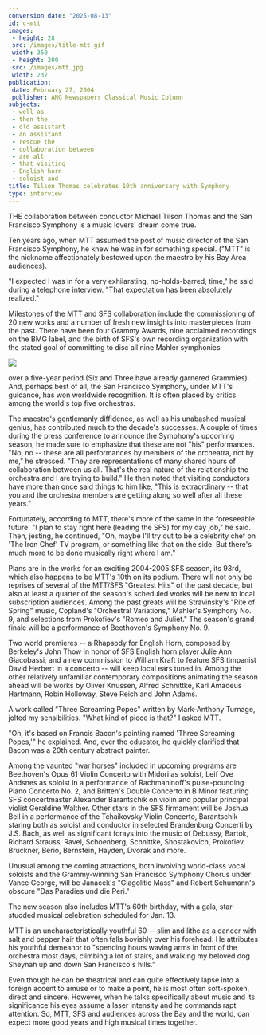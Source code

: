 ```yaml
---
conversion date: "2025-08-13"
id: c-mtt
images:
 - height: 28
 src: /images/title-mtt.gif
 width: 350
 - height: 200
 src: /images/mtt.jpg
 width: 237
publication:
 date: February 27, 2004
 publisher: ANG Newspapers Classical Music Column
subjects:
 - well as
 - then the
 - old assistant
 - an assistant
 - rescue the
 - collaboration between
 - are all
 - that visiting
 - English horn
 - soloist and
title: Tilson Thomas celebrates 10th anniversary with Symphony
type: interview
---
```



THE collaboration between conductor Michael Tilson Thomas and the San Francisco Symphony
is a music lovers' dream come true.

Ten years ago, when MTT assumed the post of music director
of the San Francisco Symphony, he knew he was in for something special. ("MTT" is the nickname
affectionately bestowed upon the maestro by his Bay Area audiences).

"I expected I was in for a very exhilarating, no-holds-barred, time," he said during a
telephone interview. "That expectation has been absolutely realized."

Milestones of the MTT and SFS collaboration include the commissioning of 20 new works
and a number of fresh new insights into masterpieces from the past. There have been four
Grammy Awards, nine acclaimed recordings on the BMG label, and the birth of SFS's own
recording organization with the stated goal of committing to disc all nine Mahler symphonies

![](/images/mtt.jpg)

over a five-year period (Six and Three have already garnered Grammies).
And, perhaps best of all, the San Francisco Symphony, under MTT's guidance, has won worldwide
recognition. It is often placed by critics among the world's top five orchestras.

The maestro's gentlemanly diffidence, as well as his unabashed musical genius, has
contributed much to the decade's successes. A couple of times during the press conference
to announce the Symphony's upcoming season, he made sure to emphasize that these are not "his"
performances. "No, no -- these are all performances by members of the orcheatra, not by me,"
he stressed. "They are representations of many shared hours of collaboration between us all.
That's the real nature of the relationship the orchestra and I are trying to build."
He then noted that visiting conductors have more than once said things to him like,
"This is extraordinary -- that you and the orchestra members are getting along so well after
all these years."

Fortunately, according to MTT, there's more of the same in the foreseeable future. "I plan
to stay right here (leading the SFS) for my day job," he said. Then, jesting, he continued,
"Oh, maybe I'll try out to be a celebrity chef on 'The Iron Chef' TV program, or something
like that on the side. But there's much more to be done musically right where I am."

Plans are in the works for an exciting 2004-2005 SFS season, its 93rd, which also happens
to be MTT's 10th on its podium. There will not only be reprises of several of the MTT/SFS
"Greatest Hits" of the past decade, but also at least a quarter of the season's scheduled works
will be new to local subscription audiences. Among the past greats will be Stravinsky's
"Rite of Spring" music, Copland's "Orchestral Variations," Mahler's Symphony No. 9, and
selections from Prokofiev's "Romeo and Juliet." The season's grand finale will be a performance
of Beethoven's Symphony No. 9.

Two world premieres -- a Rhapsody for English Horn, composed by Berkeley's John Thow in
honor of SFS English horn player Julie Ann Giacobassi, and a new commission to William Kraft
to feature SFS timpanist David Herbert in a concerto -- will keep local ears tuned in. Among
the other relatively unfamiliar contemporary compositions animating the season ahead will be
works by Oliver Knussen, Alfred Schnittke, Karl Amadeus Hartmann, Robin Holloway, Steve Reich
and John Adams.

A work called "Three Screaming Popes" written by Mark-Anthony Turnage, jolted my sensibilities.
"What kind of piece is that?" I asked MTT.

"Oh, it's based on Francis Bacon's painting named 'Three Screaming Popes,'" he explained.
And, ever the educator, he quickly clarified that Bacon was a 20th century abstract painter.

Among the vaunted "war horses" included in upcoming programs are Beethoven's Opus 61 Violin
Concerto with Midori as soloist, Leif Ove Andsnes as soloist in a performance of Rachmaninoff's
pulse-pounding Piano Concerto No. 2, and Britten's Double Concerto in B Minor featuring SFS
concertmaster Alexander Barantschik on violin and popular principal violist Geraldine Walther.
Other stars in the SFS firmament will be Joshua Bell in a performance of the Tchaikovsky Violin
Concerto, Barantschik staring both as soloist and conductor in selected Brandenburg Concerti by
J.S. Bach, as well as significant forays into the music of Debussy, Bartok, Richard Strauss,
Ravel, Schoenberg, Schnittke, Shostakovich, Prokofiev, Bruckner, Berio, Bernstein, Hayden,
Dvorak and more.

Unusual among the coming attractions, both involving world-class vocal soloists and the
Grammy-winning San Francisco Symphony Chorus under Vance George, will be Janacek's "Glagolitic Mass"
and Robert Schumann's obscure "Das Paradies und die Peri."

The new season also includes MTT's 60th birthday, with a gala, star-studded musical celebration
scheduled for Jan. 13.

MTT is an uncharacteristically youthful 60 -- slim and lithe as a dancer with salt and pepper
hair that often falls boyishly over his forehead. He attributes his youthful demeanor to "spending
hours waving arms in front of the orchestra most days, climbing a lot of stairs, and walking my
beloved dog Sheynah up and down San Francisco's hills."

Even though he can be theatrical and can quite effectively lapse into a foreign accent to amuse
or to make a point, he is most often soft-spoken, direct and sincere. However, when he talks
specifically about music and its significance his eyes assume a laser intensity and he commands
rapt attention. So, MTT, SFS and audiences across the Bay and the world, can expect more good years
and high musical times together.
